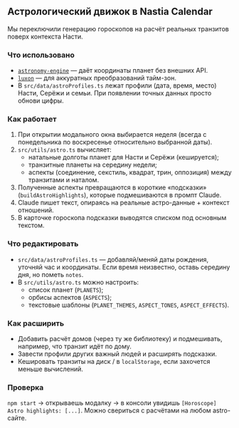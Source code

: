 ## Астрологический движок в Nastia Calendar

Мы переключили генерацию гороскопов на расчёт реальных транзитов поверх контекста Насти.

### Что использовано
- [`astronomy-engine`](https://github.com/cosinekitty/astronomy) — даёт координаты планет без внешних API.
- [`luxon`](https://moment.github.io/luxon/) — для аккуратных преобразований тайм-зон.
- В `src/data/astroProfiles.ts` лежат профили (дата, время, место) Насти, Серёжи и семьи. При появлении точных данных просто обнови цифры.

### Как работает
1. При открытии модального окна выбирается неделя (всегда с понедельника по воскресенье относительно выбранной даты).
2. `src/utils/astro.ts` вычисляет:
   - натальные долготы планет для Насти и Серёжи (кешируется);
   - транзитные планеты на середину недели;
   - аспекты (соединение, секстиль, квадрат, трин, оппозиция) между транзитами и наталом.
3. Полученные аспекты превращаются в короткие «подсказки» (`buildAstroHighlights`), которые подмешиваются в промпт Claude.
4. Claude пишет текст, опираясь на реальные астро-данные + контекст отношений.
5. В карточке гороскопа подсказки выводятся списком под основным текстом.

### Что редактировать
- `src/data/astroProfiles.ts` — добавляй/меняй даты рождения, уточняй час и координаты. Если время неизвестно, оставь середину дня, но пометь `notes`.
- В `src/utils/astro.ts` можно настроить:
  - список планет (`PLANETS`);
  - орбисы аспектов (`ASPECTS`);
  - текстовые шаблоны (`PLANET_THEMES`, `ASPECT_TONES`, `ASPECT_EFFECTS`).

### Как расширить
- Добавить расчёт домов (через ту же библиотеку) и подмешивать, например, что транзит идёт по дому.
- Завести профили других важный людей и расширять подсказки.
- Кешировать транзиты на диск / в `localStorage`, если захочется меньше вычислений.

### Проверка
`npm start` → открываешь модалку → в консоли увидишь `[Horoscope] Astro highlights: [...]`. Можно свериться с расчётами на любом astro-сайте.
